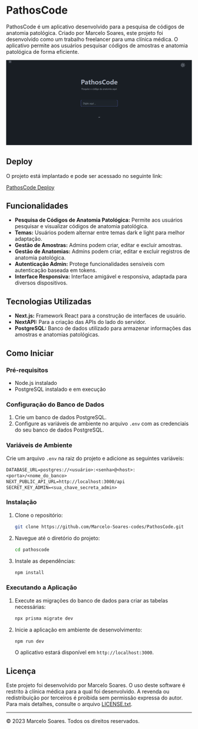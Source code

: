 # PathosCode

PathosCode é um aplicativo desenvolvido para a pesquisa de códigos de anatomia patológica. Criado por Marcelo Soares, este projeto foi desenvolvido como um trabalho freelancer para uma clínica médica. O aplicativo permite aos usuários pesquisar códigos de amostras e anatomia patológica de forma eficiente.

![PathosCode](./public/home-screen.png)

## Deploy

O projeto está implantado e pode ser acessado no seguinte link:

[PathosCode Deploy](https://pathoscode.vercel.app)

## Funcionalidades

- **Pesquisa de Códigos de Anatomia Patológica:** Permite aos usuários pesquisar e visualizar códigos de anatomia patológica.
- **Temas:** Usuários podem alternar entre temas dark e light para melhor adaptação.
- **Gestão de Amostras:** Admins podem criar, editar e excluir amostras.
- **Gestão de Anatomias:** Admins podem criar, editar e excluir registros de anatomia patológica.
- **Autenticação Admin:** Protege funcionalidades sensíveis com autenticação baseada em tokens.
- **Interface Responsiva:** Interface amigável e responsiva, adaptada para diversos dispositivos.

## Tecnologias Utilizadas

- **Next.js:** Framework React para a construção de interfaces de usuário.
- **NextAPI:** Para a criação das APIs do lado do servidor.
- **PostgreSQL:** Banco de dados utilizado para armazenar informações das amostras e anatomias patológicas.

## Como Iniciar

### Pré-requisitos

- Node.js instalado
- PostgreSQL instalado e em execução

### Configuração do Banco de Dados

1. Crie um banco de dados PostgreSQL.
2. Configure as variáveis de ambiente no arquivo `.env` com as credenciais do seu banco de dados PostgreSQL.

### Variáveis de Ambiente

Crie um arquivo `.env` na raiz do projeto e adicione as seguintes variáveis:

```env
DATABASE_URL=postgres://<usuário>:<senha>@<host>:<porta>/<nome_do_banco>
NEXT_PUBLIC_API_URL=http://localhost:3000/api
SECRET_KEY_ADMIN=<sua_chave_secreta_admin>
```

### Instalação

1. Clone o repositório:

   ```sh
   git clone https://github.com/Marcelo-Soares-codes/PathosCode.git
   ```

2. Navegue até o diretório do projeto:

   ```sh
   cd pathoscode
   ```

3. Instale as dependências:

   ```sh
   npm install
   ```

### Executando a Aplicação

1. Execute as migrações do banco de dados para criar as tabelas necessárias:

   ```sh
   npx prisma migrate dev
   ```

2. Inicie a aplicação em ambiente de desenvolvimento:

   ```sh
   npm run dev
   ```

   O aplicativo estará disponível em `http://localhost:3000`.

## Licença

Este projeto foi desenvolvido por Marcelo Soares. O uso deste software é restrito à clínica médica para a qual foi desenvolvido. A revenda ou redistribuição por terceiros é proibida sem permissão expressa do autor. Para mais detalhes, consulte o arquivo [LICENSE.txt](./LICENSE.txt).

---

© 2023 Marcelo Soares. Todos os direitos reservados.
